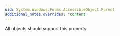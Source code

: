 ```yaml
---
uid: System.Windows.Forms.AccessibleObject.Parent
additional_notes.overrides: *content
---
```


<p>All objects should support this property.</p>


